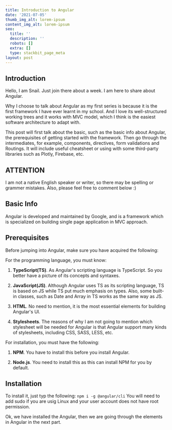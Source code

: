 ```yaml
---
title: Introduction to Angular
date: '2021-07-05'
thumb_img_alt: lorem-ipsum
content_img_alt: lorem-ipsum
seo:
  title: ''
  description: ''
  robots: []
  extra: []
  type: stackbit_page_meta
layout: post
---
```

## Introduction

Hello, I am Snail. Just join there about a week. I am here to share about Angular.

Why I choose to talk about Angular as my first series is because it is the first framework I have ever learnt in my school. And I love its well-structured working trees and it works with MVC model, which I think is the easiest software architecture to adapt with.

This post will first talk about the basic, such as the basic info about Angular, the prerequisites of getting started with the framework. Then go through the intermediates, for example, components, directives, form validations and Routings. It will include useful cheatsheet or using with some third-party libraries such as Plotly, Firebase, etc.

## ATTENTION

I am not a native English speaker or writer, so there may be spelling or grammer mistakes. Also, please feel free to comment below :)

## Basic Info

Angular is developed and maintained by Google, and is a framework which is specialized on building single page application in MVC approach.

## Prerequisites

Before jumping into Angular, make sure you have acquired the following:

For the programming language, you must know:

1.  **TypeScript(TS)**. As Angular's scripting language is TypeScript. So you better have a picture of its concepts and syntaxes.

2.  **JavaScript(JS)**. Although Angular uses TS as its scripting language, TS is based on JS while TS put much emphasis on types. Also, some built-in classes, such as Date and Array in TS works as the same way as JS.

3.  **HTML**. No need to mention, it is the most essential elements for building Angular's UI.

4.  **Stylesheets**. The reasons of why I am not going to mention which stylesheet will be needed for Angular is that Angular support many kinds of stylesheets, including CSS, SASS, LESS, etc.

For installation, you must have the following:

1.  **NPM**. You have to install this before you install Angular.

2.  **Node.js**. You need to install this as this can install NPM for you by default.

## Installation

To install it, just typ the following:
`npm i -g @angular/cli`
You will need to add sudo if you are usig Linux and your user account does not have root permission.

Ok, we have installed the Angular, then we are going through the elements in Angular in the next part.
